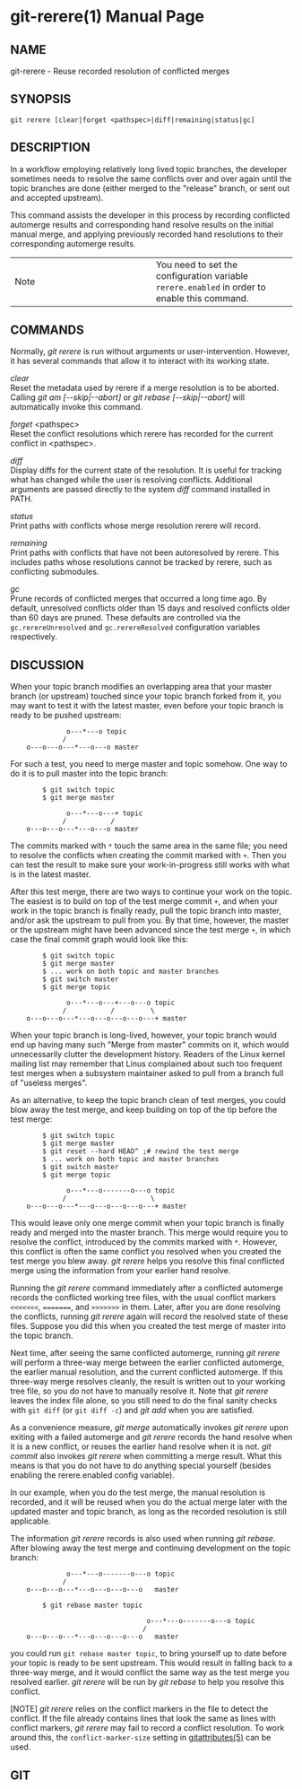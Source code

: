 # git-rerere(1) Manual Page

## NAME

git-rerere - Reuse recorded resolution of conflicted merges

## SYNOPSIS

    git rerere [clear|forget <pathspec>|diff|remaining|status|gc]

## DESCRIPTION

In a workflow employing relatively long lived topic branches, the developer sometimes needs to resolve the same conflicts over and over again until the topic branches are done (either merged to the "release" branch, or sent out and accepted upstream).

This command assists the developer in this process by recording conflicted automerge results and corresponding hand resolve results on the initial manual merge, and applying previously recorded hand resolutions to their corresponding automerge results.

<table><colgroup><col style="width: 50%" /><col style="width: 50%" /></colgroup><tbody><tr class="odd"><td><div class="title">Note</div></td><td>You need to set the configuration variable <code>rerere.enabled</code> in order to enable this command.</td></tr></tbody></table>

## COMMANDS

Normally, _git rerere_ is run without arguments or user-intervention. However, it has several commands that allow it to interact with its working state.

_clear_  
Reset the metadata used by rerere if a merge resolution is to be aborted. Calling _git am \[--skip|--abort\]_ or _git rebase \[--skip|--abort\]_ will automatically invoke this command.

_forget_ &lt;pathspec&gt;  
Reset the conflict resolutions which rerere has recorded for the current conflict in &lt;pathspec&gt;.

_diff_  
Display diffs for the current state of the resolution. It is useful for tracking what has changed while the user is resolving conflicts. Additional arguments are passed directly to the system _diff_ command installed in PATH.

_status_  
Print paths with conflicts whose merge resolution rerere will record.

_remaining_  
Print paths with conflicts that have not been autoresolved by rerere. This includes paths whose resolutions cannot be tracked by rerere, such as conflicting submodules.

_gc_  
Prune records of conflicted merges that occurred a long time ago. By default, unresolved conflicts older than 15 days and resolved conflicts older than 60 days are pruned. These defaults are controlled via the `gc.rerereUnresolved` and `gc.rerereResolved` configuration variables respectively.

## DISCUSSION

When your topic branch modifies an overlapping area that your master branch (or upstream) touched since your topic branch forked from it, you may want to test it with the latest master, even before your topic branch is ready to be pushed upstream:

                  o---*---o topic
                 /
        o---o---o---*---o---o master

For such a test, you need to merge master and topic somehow. One way to do it is to pull master into the topic branch:

            $ git switch topic
            $ git merge master

                  o---*---o---+ topic
                 /           /
        o---o---o---*---o---o master

The commits marked with `*` touch the same area in the same file; you need to resolve the conflicts when creating the commit marked with `+`. Then you can test the result to make sure your work-in-progress still works with what is in the latest master.

After this test merge, there are two ways to continue your work on the topic. The easiest is to build on top of the test merge commit `+`, and when your work in the topic branch is finally ready, pull the topic branch into master, and/or ask the upstream to pull from you. By that time, however, the master or the upstream might have been advanced since the test merge `+`, in which case the final commit graph would look like this:

            $ git switch topic
            $ git merge master
            $ ... work on both topic and master branches
            $ git switch master
            $ git merge topic

                  o---*---o---+---o---o topic
                 /           /         \
        o---o---o---*---o---o---o---o---+ master

When your topic branch is long-lived, however, your topic branch would end up having many such "Merge from master" commits on it, which would unnecessarily clutter the development history. Readers of the Linux kernel mailing list may remember that Linus complained about such too frequent test merges when a subsystem maintainer asked to pull from a branch full of "useless merges".

As an alternative, to keep the topic branch clean of test merges, you could blow away the test merge, and keep building on top of the tip before the test merge:

            $ git switch topic
            $ git merge master
            $ git reset --hard HEAD^ ;# rewind the test merge
            $ ... work on both topic and master branches
            $ git switch master
            $ git merge topic

                  o---*---o-------o---o topic
                 /                     \
        o---o---o---*---o---o---o---o---+ master

This would leave only one merge commit when your topic branch is finally ready and merged into the master branch. This merge would require you to resolve the conflict, introduced by the commits marked with `*`. However, this conflict is often the same conflict you resolved when you created the test merge you blew away. _git rerere_ helps you resolve this final conflicted merge using the information from your earlier hand resolve.

Running the _git rerere_ command immediately after a conflicted automerge records the conflicted working tree files, with the usual conflict markers `<<<<<<<`, `=======`, and `>>>>>>>` in them. Later, after you are done resolving the conflicts, running _git rerere_ again will record the resolved state of these files. Suppose you did this when you created the test merge of master into the topic branch.

Next time, after seeing the same conflicted automerge, running _git rerere_ will perform a three-way merge between the earlier conflicted automerge, the earlier manual resolution, and the current conflicted automerge. If this three-way merge resolves cleanly, the result is written out to your working tree file, so you do not have to manually resolve it. Note that _git rerere_ leaves the index file alone, so you still need to do the final sanity checks with `git diff` (or `git diff -c`) and _git add_ when you are satisfied.

As a convenience measure, _git merge_ automatically invokes _git rerere_ upon exiting with a failed automerge and _git rerere_ records the hand resolve when it is a new conflict, or reuses the earlier hand resolve when it is not. _git commit_ also invokes _git rerere_ when committing a merge result. What this means is that you do not have to do anything special yourself (besides enabling the rerere.enabled config variable).

In our example, when you do the test merge, the manual resolution is recorded, and it will be reused when you do the actual merge later with the updated master and topic branch, as long as the recorded resolution is still applicable.

The information _git rerere_ records is also used when running _git rebase_. After blowing away the test merge and continuing development on the topic branch:

                  o---*---o-------o---o topic
                 /
        o---o---o---*---o---o---o---o   master

            $ git rebase master topic

                                      o---*---o-------o---o topic
                                     /
        o---o---o---*---o---o---o---o   master

you could run `git rebase master topic`, to bring yourself up to date before your topic is ready to be sent upstream. This would result in falling back to a three-way merge, and it would conflict the same way as the test merge you resolved earlier. _git rerere_ will be run by _git rebase_ to help you resolve this conflict.

\[NOTE\] _git rerere_ relies on the conflict markers in the file to detect the conflict. If the file already contains lines that look the same as lines with conflict markers, _git rerere_ may fail to record a conflict resolution. To work around this, the `conflict-marker-size` setting in [gitattributes(5)](gitattributes.html) can be used.

## GIT

